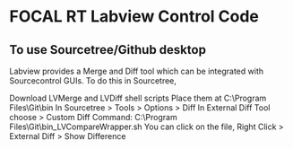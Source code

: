# FOCAL RT Labview Control Code

## To use Sourcetree/Github desktop 

Labview provides a Merge and Diff tool which can be integrated with Sourcecontrol GUIs. To do this in Sourcetree, 

Download LVMerge and LVDiff shell scripts
Place them at C:\Program Files\Git\bin
In Sourcetree > Tools > Options > Diff
In External Diff Tool choose > Custom
Diff Command: C:\Program Files\Git\bin_LVCompareWrapper.sh
You can click on the file, Right Click > External Diff > Show Difference
